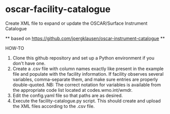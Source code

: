 # oscar-facility-catalogue
Create XML file to expand or update the OSCAR/Surface Instrument Catalogue

** based on https://github.com/joergklausen/oscar-instrument-catalogue **

HOW-TO
1) Clone this github repository and set up a Python environment if you don't have one.
2) Create a .csv file with column names exactly like present in the example file and populate with the facility information. If facility observes several variables, comma-separate them, and make sure entries are properly double-quoted. NB: The correct notation for variables is available from the appropriate code list located at codes.wmo.int/wmdr.
3) Edit the config.yaml file so that paths are as desired.
4) Execute the facility-catalogue.py script. This should create and upload the XML files according to the .csv file.
